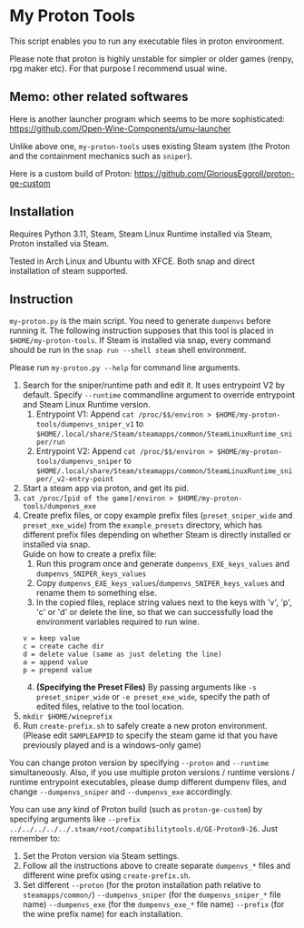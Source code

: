 # My Proton Tools

This script enables you to run any executable files in proton environment.

Please note that proton is highly unstable for simpler or older games (renpy, rpg maker etc). For that purpose I recommend usual wine.

## Memo: other related softwares

Here is another launcher program which seems to be more sophisticated: <https://github.com/Open-Wine-Components/umu-launcher>  

Unlike above one, `my-proton-tools` uses existing Steam system (the Proton and the containment mechanics such as `sniper`).

Here is a custom build of Proton: <https://github.com/GloriousEggroll/proton-ge-custom>  

## Installation
Requires Python 3.11, Steam, Steam Linux Runtime installed via Steam, Proton installed via Steam.

Tested in Arch Linux and Ubuntu with XFCE. Both snap and direct installation of steam supported.

## Instruction

`my-proton.py` is the main script. You need to generate `dumpenvs` before running it. The following instruction supposes that this tool is placed in `$HOME/my-proton-tools`. If Steam is installed via snap, every command should be run in the `snap run --shell steam` shell environment.

Please run `my-proton.py --help` for command line arguments.

1. Search for the sniper/runtime path and edit it. It uses entrypoint V2 by default. Specify `--runtime` commandline argument to override entrypoint and Steam Linux Runtime version.
    1. Entrypoint V1: Append `cat /proc/$$/environ > $HOME/my-proton-tools/dumpenvs_sniper_v1` to `$HOME/.local/share/Steam/steamapps/common/SteamLinuxRuntime_sniper/run`
    2. Entrypoint V2: Append `cat /proc/$$/environ > $HOME/my-proton-tools/dumpenvs_sniper` to `$HOME/.local/share/Steam/steamapps/common/SteamLinuxRuntime_sniper/_v2-entry-point`
2. Start a steam app via proton, and get its pid.
3. `cat /proc/[pid of the game]/environ > $HOME/my-proton-tools/dumpenvs_exe`
4. Create prefix files, or copy example prefix files (`preset_sniper_wide` and `preset_exe_wide`) from the `example_presets` directory, which has different prefix files depending on whether Steam is directly installed or installed via snap.  
    Guide on how to create a prefix file:
    1. Run this program once and generate `dumpenvs_EXE_keys_values` and `dumpenvs_SNIPER_keys_values`
    2. Copy `dumpenvs_EXE_keys_values`/`dumpenvs_SNIPER_keys_values` and rename them to something else.
    3. In the copied files, replace string values next to the keys with 'v', 'p', 'c' or 'd' or delete the line, so that we can successfully load the environment variables required to run wine.
    ```
    v = keep value
    c = create cache dir
    d = delete value (same as just deleting the line)
    a = append value
    p = prepend value
    ```
    4. **(Specifying the Preset Files)** By passing arguments like `-s preset_sniper_wide` or `-e preset_exe_wide`, specify the path of edited files, relative to the tool location.
5. `mkdir $HOME/wineprefix`
6. Run `create-prefix.sh` to safely create a new proton environment. (Please edit `SAMPLEAPPID` to specify the steam game id that you have previously played and is a windows-only game)

You can change proton version by specifying `--proton` and `--runtime` simultaneously. Also, if you use multiple proton versions / runtime versions / runtime entrypoint executables, please dump different dumpenv files, and change `--dumpenvs_sniper` and `--dumpenvs_exe` accordingly.

You can use any kind of Proton build (such as `proton-ge-custom`) by specifying arguments like `--prefix ../../../../../.steam/root/compatibilitytools.d/GE-Proton9-26`. Just remember to:  
1. Set the Proton version via Steam settings.
2. Follow all the instructions above to create separate `dumpenvs_*` files and different wine prefix using `create-prefix.sh`.
3. Set different `--proton` (for the proton installation path relative to `steamapps/common/`) `--dumpenvs_sniper` (for the `dumpenvs_sniper_*` file name) `--dumpenvs_exe` (for the `dumpenvs_exe_*` file name) `--prefix` (for the wine prefix name) for each installation. 
